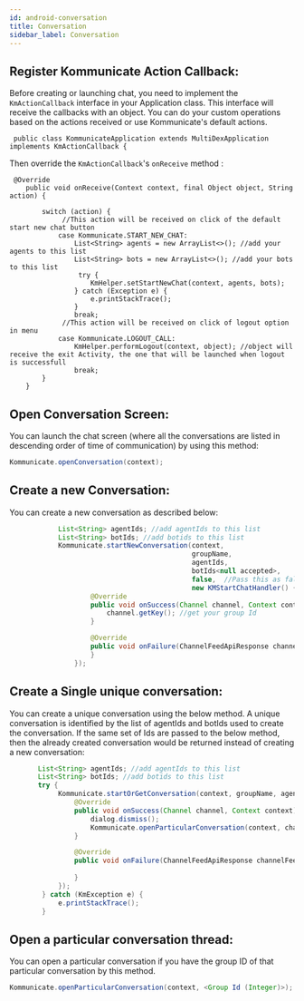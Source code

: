```yaml
---
id: android-conversation
title: Conversation
sidebar_label: Conversation
---
```

## Register Kommunicate Action Callback:
Before creating or launching chat, you need to implement the ```KmActionCallback``` interface in your Application class. This interface will receive the callbacks with an object. You can do your custom operations based on the actions received or use Kommunicate's default actions.

```
 public class KommunicateApplication extends MultiDexApplication implements KmActionCallback {
```

Then override the ```KmActionCallback```'s ```onReceive``` method :

```
 @Override
    public void onReceive(Context context, final Object object, String action) {

        switch (action) {
             //This action will be received on click of the default start new chat button
            case Kommunicate.START_NEW_CHAT:
                List<String> agents = new ArrayList<>(); //add your agents to this list
                List<String> bots = new ArrayList<>(); //add your bots to this list
                 try {
                    KmHelper.setStartNewChat(context, agents, bots);
                } catch (Exception e) {
                    e.printStackTrace();
                }
                break;
             //This action will be received on click of logout option in menu
            case Kommunicate.LOGOUT_CALL:
                KmHelper.performLogout(context, object); //object will receive the exit Activity, the one that will be launched when logout is successfull
                break;
        }
    }
```

## Open Conversation Screen:
You can launch the chat screen (where all the conversations are listed in descending order of time of communication) by using this method:
```java
Kommunicate.openConversation(context);
```
## Create a new Conversation: 
You can create a new conversation as described below:
```java
            List<String> agentIds; //add agentIds to this list
            List<String> botIds; //add botids to this list
            Kommunicate.startNewConversation(context,
                                             groupName, 
                                             agentIds, 
                                             botIds<null accepted>,
                                             false,  //Pass this as false if you would like to start new Conversation
                                             new KMStartChatHandler() {
                    @Override
                    public void onSuccess(Channel channel, Context context) {
                        channel.getKey(); //get your group Id 
                    }

                    @Override
                    public void onFailure(ChannelFeedApiResponse channelFeedApiResponse, Context context) {
                    }
                });
```

## Create a Single unique conversation:
You can create a unique conversation using the below method. A unique conversation is identified by the list of agentIds and botIds used to create the conversation. If the same set of Ids are passed to the below method, then the already created conversation would be returned instead of creating a new conversation:

```java
       List<String> agentIds; //add agentIds to this list
       List<String> botIds; //add botids to this list
       try {
            Kommunicate.startOrGetConversation(context, groupName, agentIds, botIds, new KMStartChatHandler() {
                @Override
                public void onSuccess(Channel channel, Context context) {
                    dialog.dismiss();
                    Kommunicate.openParticularConversation(context, channel.getKey());
                }

                @Override
                public void onFailure(ChannelFeedApiResponse channelFeedApiResponse, Context context) {
                
                }
            });
        } catch (KmException e) {
            e.printStackTrace();
        }
```

## Open a particular conversation thread:
You can open a particular conversation if you have the group ID of that particular conversation by this method.
```java
Kommunicate.openParticularConversation(context, <Group Id (Integer)>);
```
